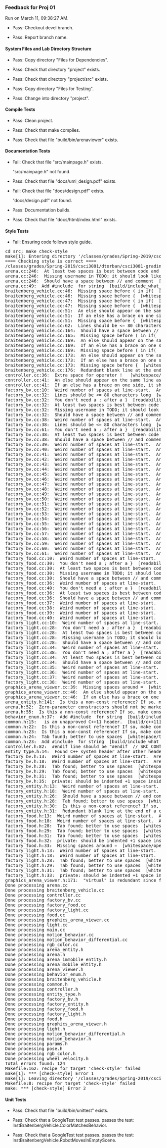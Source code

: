 ### Feedback for Proj 01

Run on March 11, 09:38:27 AM.

+ Pass: Checkout devel branch.



+ Pass: Report branch name.




#### System Files and Lab Directory Structure

+ Pass: Copy directory "Files for Dependencies".



+ Pass: Check that directory "project" exists.

+ Pass: Check that directory "project/src" exists.

+ Pass: Copy directory "Files for Testing".



+ Pass: Change into directory "project".


#### Compile Tests

+ Pass: Clean project.



+ Pass: Check that make compiles.



+ Pass: Check that file "build/bin/arenaviewer" exists.


#### Documentation Tests

+ Fail: Check that file "src/mainpage.h" exists.

     "src/mainpage.h" not found.

+ Pass: Check that file "docs/uml_design.pdf" exists.

+ Fail: Check that file "docs/design.pdf" exists.

     "docs/design.pdf" not found.

+ Pass: Documentation builds.



+ Pass: Check that file "docs/html/index.html" exists.


#### Style Tests

+ Fail: Ensuring code follows style guide.

<pre>cd src; make check-style
make[1]: Entering directory '/classes/grades/Spring-2019/csci3081/dtorban/csci3081-grading-env/grading-scripts/grading/Proj_01_Full_Feedback/repo-chant077/project/src'
==== Checking style is correct ====
/classes/grades/Spring-2019/csci3081/dtorban/csci3081-grading-env/grading-scripts/grading/Proj_01_Full_Feedback/repo-chant077/cpplint/cpplint.py --root=.. *.cc *.h
arena.cc:246:  At least two spaces is best between code and comments  [whitespace/comments] [2]
arena.cc:246:  Missing username in TODO; it should look like "// TODO(my_username): Stuff."  [readability/todo] [2]
arena.cc:246:  Should have a space between // and comment  [whitespace/comments] [4]
arena.cc:49:  Add #include <string> for string  [build/include_what_you_use] [4]
braitenberg_vehicle.cc:46:  Missing space before ( in if(  [whitespace/parens] [5]
braitenberg_vehicle.cc:46:  Missing space before {  [whitespace/braces] [5]
braitenberg_vehicle.cc:47:  Missing space before ( in if(  [whitespace/parens] [5]
braitenberg_vehicle.cc:47:  Missing space before {  [whitespace/braces] [5]
braitenberg_vehicle.cc:51:  An else should appear on the same line as the preceding }  [whitespace/newline] [4]
braitenberg_vehicle.cc:51:  If an else has a brace on one side, it should have it on both  [readability/braces] [5]
braitenberg_vehicle.cc:51:  Missing space before {  [whitespace/braces] [5]
braitenberg_vehicle.cc:62:  Lines should be <= 80 characters long  [whitespace/line_length] [2]
braitenberg_vehicle.cc:164:  Should have a space between // and comment  [whitespace/comments] [4]
braitenberg_vehicle.cc:165:  Missing space before ( in if(  [whitespace/parens] [5]
braitenberg_vehicle.cc:169:  An else should appear on the same line as the preceding }  [whitespace/newline] [4]
braitenberg_vehicle.cc:169:  If an else has a brace on one side, it should have it on both  [readability/braces] [5]
braitenberg_vehicle.cc:169:  Missing space before ( in if(  [whitespace/parens] [5]
braitenberg_vehicle.cc:173:  An else should appear on the same line as the preceding }  [whitespace/newline] [4]
braitenberg_vehicle.cc:173:  If an else has a brace on one side, it should have it on both  [readability/braces] [5]
braitenberg_vehicle.cc:173:  Missing space before {  [whitespace/braces] [5]
braitenberg_vehicle.cc:176:  Redundant blank line at the end of a code block should be deleted.  [whitespace/blank_line] [3]
controller.cc:36:  Extra space for operator !   [whitespace/operators] [4]
controller.cc:41:  An else should appear on the same line as the preceding }  [whitespace/newline] [4]
controller.cc:41:  If an else has a brace on one side, it should have it on both  [readability/braces] [5]
factory_bv.cc:10:  Weird number of spaces at line-start.  Are you using a 2-space indent?  [whitespace/indent] [3]
factory_bv.cc:32:  Lines should be <= 80 characters long  [whitespace/line_length] [2]
factory_bv.cc:32:  You don't need a ; after a }  [readability/braces] [4]
factory_bv.cc:32:  At least two spaces is best between code and comments  [whitespace/comments] [2]
factory_bv.cc:32:  Missing username in TODO; it should look like "// TODO(my_username): Stuff."  [readability/todo] [2]
factory_bv.cc:32:  Should have a space between // and comment  [whitespace/comments] [4]
factory_bv.cc:38:  Weird number of spaces at line-start.  Are you using a 2-space indent?  [whitespace/indent] [3]
factory_bv.cc:38:  Lines should be <= 80 characters long  [whitespace/line_length] [2]
factory_bv.cc:61:  You don't need a ; after a }  [readability/braces] [4]
factory_bv.cc:38:  At least two spaces is best between code and comments  [whitespace/comments] [2]
factory_bv.cc:38:  Should have a space between // and comment  [whitespace/comments] [4]
factory_bv.cc:39:  Weird number of spaces at line-start.  Are you using a 2-space indent?  [whitespace/indent] [3]
factory_bv.cc:40:  Weird number of spaces at line-start.  Are you using a 2-space indent?  [whitespace/indent] [3]
factory_bv.cc:41:  Weird number of spaces at line-start.  Are you using a 2-space indent?  [whitespace/indent] [3]
factory_bv.cc:42:  Weird number of spaces at line-start.  Are you using a 2-space indent?  [whitespace/indent] [3]
factory_bv.cc:43:  Weird number of spaces at line-start.  Are you using a 2-space indent?  [whitespace/indent] [3]
factory_bv.cc:44:  Weird number of spaces at line-start.  Are you using a 2-space indent?  [whitespace/indent] [3]
factory_bv.cc:45:  Weird number of spaces at line-start.  Are you using a 2-space indent?  [whitespace/indent] [3]
factory_bv.cc:46:  Weird number of spaces at line-start.  Are you using a 2-space indent?  [whitespace/indent] [3]
factory_bv.cc:47:  Weird number of spaces at line-start.  Are you using a 2-space indent?  [whitespace/indent] [3]
factory_bv.cc:48:  Weird number of spaces at line-start.  Are you using a 2-space indent?  [whitespace/indent] [3]
factory_bv.cc:49:  Weird number of spaces at line-start.  Are you using a 2-space indent?  [whitespace/indent] [3]
factory_bv.cc:50:  Weird number of spaces at line-start.  Are you using a 2-space indent?  [whitespace/indent] [3]
factory_bv.cc:51:  Weird number of spaces at line-start.  Are you using a 2-space indent?  [whitespace/indent] [3]
factory_bv.cc:52:  Weird number of spaces at line-start.  Are you using a 2-space indent?  [whitespace/indent] [3]
factory_bv.cc:53:  Weird number of spaces at line-start.  Are you using a 2-space indent?  [whitespace/indent] [3]
factory_bv.cc:54:  Weird number of spaces at line-start.  Are you using a 2-space indent?  [whitespace/indent] [3]
factory_bv.cc:55:  Weird number of spaces at line-start.  Are you using a 2-space indent?  [whitespace/indent] [3]
factory_bv.cc:56:  Weird number of spaces at line-start.  Are you using a 2-space indent?  [whitespace/indent] [3]
factory_bv.cc:57:  Weird number of spaces at line-start.  Are you using a 2-space indent?  [whitespace/indent] [3]
factory_bv.cc:58:  Weird number of spaces at line-start.  Are you using a 2-space indent?  [whitespace/indent] [3]
factory_bv.cc:59:  Weird number of spaces at line-start.  Are you using a 2-space indent?  [whitespace/indent] [3]
factory_bv.cc:60:  Weird number of spaces at line-start.  Are you using a 2-space indent?  [whitespace/indent] [3]
factory_bv.cc:61:  Weird number of spaces at line-start.  Are you using a 2-space indent?  [whitespace/indent] [3]
factory_food.cc:10:  Weird number of spaces at line-start.  Are you using a 2-space indent?  [whitespace/indent] [3]
factory_food.cc:30:  You don't need a ; after a }  [readability/braces] [4]
factory_food.cc:30:  At least two spaces is best between code and comments  [whitespace/comments] [2]
factory_food.cc:30:  Missing username in TODO; it should look like "// TODO(my_username): Stuff."  [readability/todo] [2]
factory_food.cc:30:  Should have a space between // and comment  [whitespace/comments] [4]
factory_food.cc:36:  Weird number of spaces at line-start.  Are you using a 2-space indent?  [whitespace/indent] [3]
factory_food.cc:40:  You don't need a ; after a }  [readability/braces] [4]
factory_food.cc:36:  At least two spaces is best between code and comments  [whitespace/comments] [2]
factory_food.cc:36:  Should have a space between // and comment  [whitespace/comments] [4]
factory_food.cc:37:  Weird number of spaces at line-start.  Are you using a 2-space indent?  [whitespace/indent] [3]
factory_food.cc:38:  Weird number of spaces at line-start.  Are you using a 2-space indent?  [whitespace/indent] [3]
factory_food.cc:39:  Weird number of spaces at line-start.  Are you using a 2-space indent?  [whitespace/indent] [3]
factory_food.cc:40:  Weird number of spaces at line-start.  Are you using a 2-space indent?  [whitespace/indent] [3]
factory_light.cc:10:  Weird number of spaces at line-start.  Are you using a 2-space indent?  [whitespace/indent] [3]
factory_light.cc:28:  You don't need a ; after a }  [readability/braces] [4]
factory_light.cc:28:  At least two spaces is best between code and comments  [whitespace/comments] [2]
factory_light.cc:28:  Missing username in TODO; it should look like "// TODO(my_username): Stuff."  [readability/todo] [2]
factory_light.cc:28:  Should have a space between // and comment  [whitespace/comments] [4]
factory_light.cc:34:  Weird number of spaces at line-start.  Are you using a 2-space indent?  [whitespace/indent] [3]
factory_light.cc:38:  You don't need a ; after a }  [readability/braces] [4]
factory_light.cc:34:  At least two spaces is best between code and comments  [whitespace/comments] [2]
factory_light.cc:34:  Should have a space between // and comment  [whitespace/comments] [4]
factory_light.cc:35:  Weird number of spaces at line-start.  Are you using a 2-space indent?  [whitespace/indent] [3]
factory_light.cc:36:  Weird number of spaces at line-start.  Are you using a 2-space indent?  [whitespace/indent] [3]
factory_light.cc:37:  Weird number of spaces at line-start.  Are you using a 2-space indent?  [whitespace/indent] [3]
factory_light.cc:38:  Weird number of spaces at line-start.  Are you using a 2-space indent?  [whitespace/indent] [3]
graphics_arena_viewer.cc:39:  Missing spaces around =  [whitespace/operators] [4]
graphics_arena_viewer.cc:46:  An else should appear on the same line as the preceding }  [whitespace/newline] [4]
graphics_arena_viewer.cc:46:  If an else has a brace on one side, it should have it on both  [readability/braces] [5]
arena_entity.h:141:  Is this a non-const reference? If so, make const or use a pointer: json_object& entity_config  [runtime/references] [2]
arena.h:52:  Zero-parameter constructors should not be marked explicit.  [runtime/explicit] [5]
arena.h:55:  Is this a non-const reference? If so, make const or use a pointer: json_object& arena_object  [runtime/references] [2]
behavior_enum.h:37:  Add #include <string> for string  [build/include_what_you_use] [4]
common.h:15:  <chrono> is an unapproved C++11 header.  [build/c++11] [5]
common.h:22:  Is this a non-const reference? If so, make const or use a pointer: json_value& v  [runtime/references] [2]
common.h:23:  Is this a non-const reference? If so, make const or use a pointer: json_value& v  [runtime/references] [2]
common.h:24:  Tab found; better to use spaces  [whitespace/tab] [1]
common.h:23:  Add #include <string> for string  [build/include_what_you_use] [4]
controller.h:82:  #endif line should be "#endif  // SRC_CONTROLLER_H_"  [build/header_guard] [5]
entity_type.h:14:  Found C++ system header after other header. Should be: entity_type.h, c system, c++ system, other.  [build/include_order] [4]
factory_bv.h:13:  Weird number of spaces at line-start.  Are you using a 2-space indent?  [whitespace/indent] [3]
factory_bv.h:18:  Weird number of spaces at line-start.  Are you using a 2-space indent?  [whitespace/indent] [3]
factory_bv.h:28:  Tab found; better to use spaces  [whitespace/tab] [1]
factory_bv.h:29:  Tab found; better to use spaces  [whitespace/tab] [1]
factory_bv.h:31:  Tab found; better to use spaces  [whitespace/tab] [1]
factory_bv.h:35:  private: should be indented +1 space inside class factoryBraitenberg  [whitespace/indent] [3]
factory_entity.h:13:  Weird number of spaces at line-start.  Are you using a 2-space indent?  [whitespace/indent] [3]
factory_entity.h:18:  Weird number of spaces at line-start.  Are you using a 2-space indent?  [whitespace/indent] [3]
factory_entity.h:26:  Should have a space between // and comment  [whitespace/comments] [4]
factory_entity.h:28:  Tab found; better to use spaces  [whitespace/tab] [1]
factory_entity.h:30:  Is this a non-const reference? If so, make const or use a pointer: json_object& config  [runtime/references] [2]
factory_entity.h:31:  Redundant blank line at the end of a code block should be deleted.  [whitespace/blank_line] [3]
factory_food.h:13:  Weird number of spaces at line-start.  Are you using a 2-space indent?  [whitespace/indent] [3]
factory_food.h:18:  Weird number of spaces at line-start.  Are you using a 2-space indent?  [whitespace/indent] [3]
factory_food.h:28:  Tab found; better to use spaces  [whitespace/tab] [1]
factory_food.h:29:  Tab found; better to use spaces  [whitespace/tab] [1]
factory_food.h:31:  Tab found; better to use spaces  [whitespace/tab] [1]
factory_food.h:32:  private: should be indented +1 space inside class factoryFood  [whitespace/indent] [3]
factory_food.h:33:  Missing spaces around =  [whitespace/operators] [4]
factory_light.h:13:  Weird number of spaces at line-start.  Are you using a 2-space indent?  [whitespace/indent] [3]
factory_light.h:18:  Weird number of spaces at line-start.  Are you using a 2-space indent?  [whitespace/indent] [3]
factory_light.h:28:  Tab found; better to use spaces  [whitespace/tab] [1]
factory_light.h:29:  Tab found; better to use spaces  [whitespace/tab] [1]
factory_light.h:31:  Tab found; better to use spaces  [whitespace/tab] [1]
factory_light.h:33:  private: should be indented +1 space inside class factoryLight  [whitespace/indent] [3]
graphics_arena_viewer.h:171:  "virtual" is redundant since function is already declared as "override"  [readability/inheritance] [4]
Done processing arena.cc
Done processing braitenberg_vehicle.cc
Done processing controller.cc
Done processing factory_bv.cc
Done processing factory_food.cc
Done processing factory_light.cc
Done processing food.cc
Done processing graphics_arena_viewer.cc
Done processing light.cc
Done processing main.cc
Done processing motion_behavior.cc
Done processing motion_behavior_differential.cc
Done processing rgb_color.cc
Done processing arena_entity.h
Done processing arena.h
Done processing arena_immobile_entity.h
Done processing arena_mobile_entity.h
Done processing arena_viewer.h
Done processing behavior_enum.h
Done processing braitenberg_vehicle.h
Done processing common.h
Done processing controller.h
Done processing entity_type.h
Done processing factory_bv.h
Done processing factory_entity.h
Done processing factory_food.h
Done processing factory_light.h
Done processing food.h
Done processing graphics_arena_viewer.h
Done processing light.h
Done processing motion_behavior_differential.h
Done processing motion_behavior.h
Done processing params.h
Done processing pose.h
Done processing rgb_color.h
Done processing wheel_velocity.h
Total errors found: 124
Makefile:162: recipe for target 'check-style' failed
make[1]: *** [check-style] Error 1
make[1]: Leaving directory '/classes/grades/Spring-2019/csci3081/dtorban/csci3081-grading-env/grading-scripts/grading/Proj_01_Full_Feedback/repo-chant077/project/src'
Makefile:8: recipe for target 'check-style' failed
make: *** [check-style] Error 2
</pre>




#### Unit Tests

+ Pass: Check that file "build/bin/unittest" exists.

+ Pass: Check that a GoogleTest test passes.
    passes the test: InstBraitenbergVehicle.ColorMatchesBehavior.



+ Pass: Check that a GoogleTest test passes.
    passes the test: InstBraitenbergVehicle.RobotMovesInEmptyScene.



